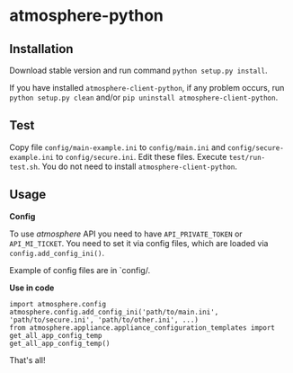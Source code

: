 atmosphere-python
=================

Installation
------------

Download stable version and run command `python setup.py install`.

If you have installed `atmosphere-client-python`, if any problem occurs, run
`python setup.py clean` and/or `pip uninstall atmosphere-client-python`.

Test
----

Copy file `config/main-example.ini` to `config/main.ini` and
`config/secure-example.ini` to `config/secure.ini`. Edit these files.
Execute `test/run-test.sh`. You do not need to install `atmosphere-client-python`.

Usage
-----

**Config**

To use *atmosphere* API you need to have `API_PRIVATE_TOKEN` or `API_MI_TICKET`.
You need to set it via config files, which are loaded via `config.add_config_ini()`.

Example of config files are in `config/.

**Use in code**

    import atmosphere.config
    atmosphere.config.add_config_ini('path/to/main.ini', 'path/to/secure.ini', 'path/to/other.ini', ...)
    from atmosphere.appliance.appliance_configuration_templates import get_all_app_config_temp
    get_all_app_config_temp()

That's all!